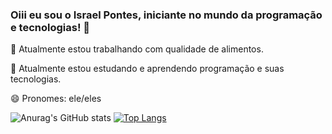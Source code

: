 ### Oiii eu sou o  Israel  Pontes, iniciante no mundo da programação  e tecnologias! 👋

🔭 Atualmente estou trabalhando com qualidade de alimentos.

🌱 Atualmente estou estudando e aprendendo programação e suas tecnologias.

😄 Pronomes: ele/eles

![Anurag's GitHub stats](https://github-readme-stats.vercel.app/api?username=IsraelPontes&show_icons=true&theme=radical)
[![Top Langs](https://github-readme-stats.vercel.app/api/top-langs/?username=IsraelPontes&hide_progress=true)](https://github.com/IsraelPontes/github-readme-stats)
